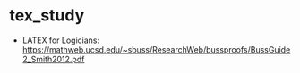 # tex_study
- LATEX for Logicians: https://mathweb.ucsd.edu/~sbuss/ResearchWeb/bussproofs/BussGuide2_Smith2012.pdf
